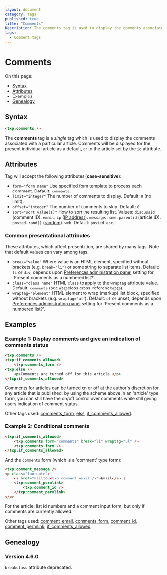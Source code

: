 ```yaml
---
layout: document
category: tags
published: true
title: "Comments"
Description: The comments tag is used to display the comments associated with a particular article.
tags:
  - Comment tags
---
```


# Comments

On this page:

* [Syntax](#user-content-syntax)
* [Attributes](#user-content-attributes)
* [Examples](#user-content-examples)
* [Genealogy](#user-content-genealogy)

## Syntax

~~~ html
<txp:comments />
~~~

The **comments** tag is a *single* tag which is used to display the comments associated with a particular article. Comments will be displayed for the present individual article as a default, or to the article set by the `id` attribute.

## Attributes

Tag will accept the following attributes (**case-sensitive**):

* `form="form name"`
Use specified form template to process each comment.
Default: `comments`.
* `limit="integer"`
The number of comments to display.
Default: `0` (no limit).
* `offset="integer"`
The number of comments to skip.
Default: `0`.
* `sort="sort value(s)"`
How to sort the resulting list.
Values:
`discussid` (comment ID).
`email`.
`ip` ([IP address](http://en.wikipedia.org/wiki/IP_address)).
`message`.
`name`.
`parentid` (article ID).
`posted`.
`rand()` ([random](http://dev.mysql.com/doc/refman/5.0/en/mathematical-functions.html#function_rand)).
`web`.
Default: `posted asc`.

### Common presentational attributes

These attributes, which affect presentation, are shared by many tags. Note that default values can vary among tags.

* `break="value"`
Where value is an HTML element, specified without brackets (e.g. `break="li"`) or some string to separate list items.
Default: `li` or `div`, depends upon [Preferences administration panel](../administration/preferences-panel) setting for 'Present comments as a numbered list?'.
* `class="class name"`
HTML `class` to apply to the `wraptag` attribute value.
Default: `comments` (see @@class cross-reference@@).
* `wraptag="element"`
HTML element to wrap (markup) list block, specified without brackets (e.g. `wraptag="ul"`).
Default: `ol` or unset, depends upon [Preferences administration panel](../administration/preferences-panel) setting for 'Present comments as a numbered list?'.

## Examples

### Example 1: Display comments and give an indication of comments status

~~~ html
<txp:comments />
<txp:if_comments_allowed>
    <txp:comments_form />
<txp:else />
    <p>Comments are turned off for this article.</p>
</txp:if_comments_allowed>
~~~

Comments for articles can be turned on or off at the author's discretion for any article that is published; by using the scheme above in an 'article' type form, you can still have the on/off control over comments while still giving users indication of comment status.

Other tags used: [comments_form](comments-form), [else](else), [if_comments_allowed](if-comments-allowed).

### Example 2: Conditional comments

~~~ html
<txp:if_comments_allowed>
    <txp:comments form="comments" break="li" wraptag="ul" />
    <txp:comments_form />
</txp:if_comments_allowed>
~~~

And the `comments` form (which is a 'comment' type form):

~~~ html
<txp:comment_message />
<p class="footnote">
    <a href="mailto:<txp:comment_email />">Email</a> |
    <txp:comment_permlink>
        <txp:comment_id />
    </txp:comment_permlink>
</p>
~~~

For the article, list id numbers and a comment input form; but only if comments are currently allowed.

Other tags used: [comment_email](comment-email), [comments_form](comments-form), [comment_id](comment-id), [comment_permlink](comment-permlink), [if_comments_allowed](if-comments-allowed).

## Genealogy

### Version 4.6.0

`breakclass` attribute deprecated.
